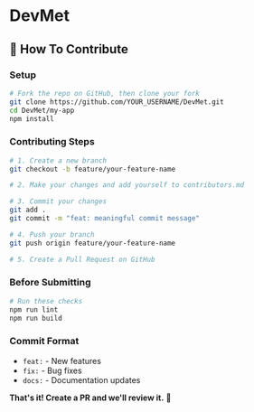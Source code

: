 # DevMet

## 🚀 How To Contribute

### Setup
```bash
# Fork the repo on GitHub, then clone your fork
git clone https://github.com/YOUR_USERNAME/DevMet.git
cd DevMet/my-app
npm install
```

### Contributing Steps
```bash
# 1. Create a new branch
git checkout -b feature/your-feature-name

# 2. Make your changes and add yourself to contributors.md

# 3. Commit your changes
git add .
git commit -m "feat: meaningful commit message"

# 4. Push your branch
git push origin feature/your-feature-name

# 5. Create a Pull Request on GitHub
```

### Before Submitting
```bash
# Run these checks
npm run lint
npm run build
```

### Commit Format
- `feat:` - New features
- `fix:` - Bug fixes  
- `docs:` - Documentation updates

**That's it! Create a PR and we'll review it.** 🎉
